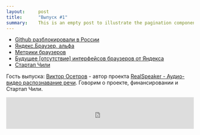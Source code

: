 ```yaml
---
layout:     post
title:      "Выпуск #1"
summary:    This is an empty post to illustrate the pagination component with Pixyll.
---
```


- [Github разблокировали в России](http://roem.ru/2014/12/05/github113248/)
- [Яндекс.Браузер, альфа](https://tech.yandex.ru/browser/transparency/)
- [Метрики браузеров](http://gs.statcounter.com/)
- [Будущее [отсутствие] интерфейсов браузеров от Яндекса](http://habrahabr.ru/company/yandex/blog/244343/)
- [Стартап Чили](http://www.startupchile.org/)

Гость выпуска: [Виктор Осетров](http://twitter.com/ViktorOsetrov) - автор проекта [RealSpeaker -   Аудио-видео распознавание речи](http://www.realspeaker.net/). Говорим о проекте, финансировании и Стартап Чили.

<iframe width="100%" height="85" src="http://doctype.podster.fm/1/embed/13?link=1&ap=1" frameborder="0" allowtransparency="true"></iframe>